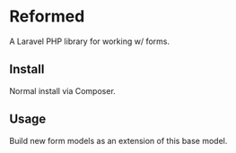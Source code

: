 # Reformed

A Laravel PHP library for working w/ forms.

## Install

Normal install via Composer.

## Usage

Build new form models as an extension of this base model.